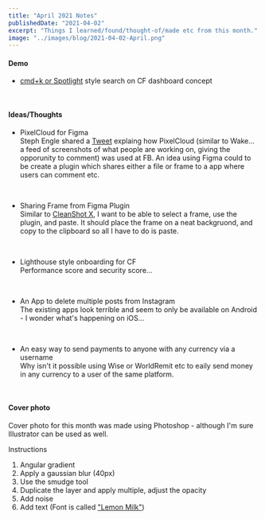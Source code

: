 ```yaml
---
title: "April 2021 Notes"
publishedDate: "2021-04-02"
excerpt: "Things I learned/found/thought-of/made etc from this month."
image: "../images/blog/2021-04-02-April.png"
---
```


#### Demo

- <a href="https://cf-2021.syeef.design" target="_blank">cmd+k or Spotlight</a> style search on CF dashboard concept

</br>

#### Ideas/Thoughts

- PixelCloud for Figma\
   Steph Engle shared a [Tweet](https://twitter.com/Soengle/status/1378046573351858178) explaing how PixelCloud (similar to Wake... a feed of screenshots of what people are working on, giving the opporunity to comment) was used at FB. An idea using Figma could to be create a plugin which shares either a file or frame to a app where users can comment etc.

</br>

- Sharing Frame from Figma Plugin\
   Similar to [CleanShot X](https://cleanshot.com/), I want to be able to select a frame, use the plugin, and paste. It should place the frame on a neat backgruond, and copy to the clipboard so all I have to do is paste.

</br>

- Lighthouse style onboarding for CF\
  Performance score and security score...

</br>

- An App to delete multiple posts from Instagram\
  The existing apps look terrible and seem to only be available on Android - I wonder what's happening on iOS...

</br>

- An easy way to send payments to anyone with any currency via a username\
  Why isn't it possible using Wise or WorldRemit etc to eaily send money in any currency to a user of the same platform.

</br>

#### Cover photo

Cover photo for this month was made using Photoshop - although I'm sure Illustrator can be used as well.

Instructions

1. Angular gradient
2. Apply a gaussian blur (40px)
3. Use the smudge tool
4. Duplicate the layer and apply multiple, adjust the opacity
5. Add noise
6. Add text (Font is called ["Lemon Milk"](https://www.dafont.com/lemon-milk.font))
